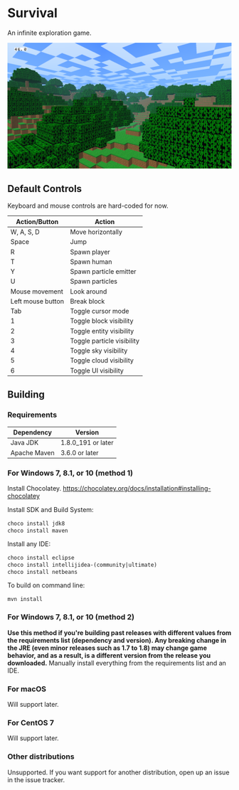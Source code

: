 Survival
========

An infinite exploration game.

![Screenshot](/screenshot.png?raw=true)

Default Controls
----------------
Keyboard and mouse controls are hard-coded for now.

| Action/Button     | Action                     |
|-------------------|----------------------------|
| W, A, S, D        | Move horizontally          |
| Space             | Jump                       |
| R                 | Spawn player               |
| T                 | Spawn human                |
| Y                 | Spawn particle emitter     |
| U                 | Spawn particles            |
| Mouse movement    | Look around                |
| Left mouse button | Break block                |
| Tab               | Toggle cursor mode         |
| 1                 | Toggle block visibility    |
| 2                 | Toggle entity visibility   |
| 3                 | Toggle particle visibility |
| 4                 | Toggle sky visibility      |
| 5                 | Toggle cloud visibility    |
| 6                 | Toggle UI visibility       |


Building
--------

### Requirements
| Dependency   | Version            |
|--------------|--------------------|
| Java JDK     | 1.8.0_191 or later |
| Apache Maven | 3.6.0 or later     |

### For Windows 7, 8.1, or 10 (method 1)
Install Chocolatey.
https://chocolatey.org/docs/installation#installing-chocolatey

Install SDK and Build System:
```
choco install jdk8
choco install maven
```

Install any IDE:
```
choco install eclipse
choco install intellijidea-(community|ultimate)
choco install netbeans
```

To build on command line:
```
mvn install
```

### For Windows 7, 8.1, or 10 (method 2)
**Use this method if you're building past releases with different values from the requirements list (dependency and version). Any breaking change in the JRE (even minor releases such as 1.7 to 1.8) may change game behavior, and as a result, is a different version from the release you downloaded.**
Manually install everything from the requirements list and an IDE.

### For macOS
Will support later.

### For CentOS 7
Will support later.

### Other distributions
Unsupported.
If you want support for another distribution, open up an issue in the issue tracker.
